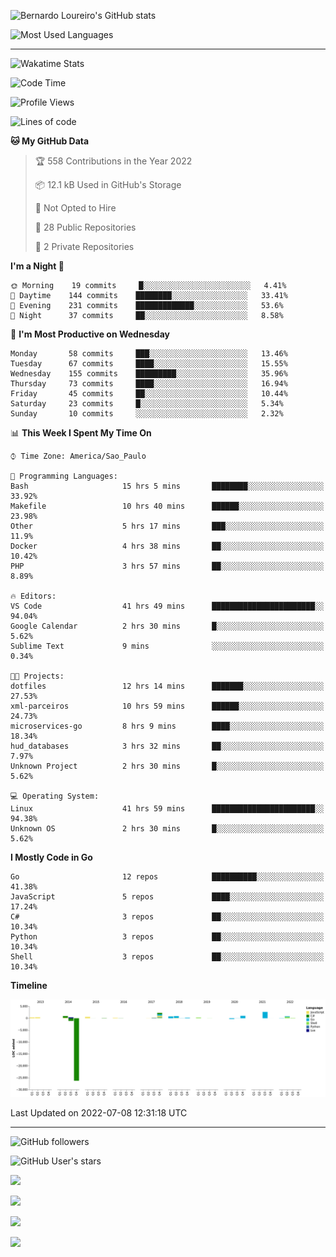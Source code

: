 ![Bernardo Loureiro's GitHub stats](https://github-readme-stats.vercel.app/api?username=bernardolm&count_private=true&show_icons=true&theme=gotham&include_all_commits=true&border_radius=10)

![Most Used Languages](https://github-readme-stats.vercel.app/api/top-langs/?username=bernardolm&layout=compact&theme=gotham&border_radius=10&langs_count=10&card_width=446)

---

![Wakatime Stats](https://github-readme-stats.vercel.app/api/wakatime?username=bernardolm&theme=gotham)

<!--START_SECTION:waka-->
![Code Time](http://img.shields.io/badge/Code%20Time-1%2C567%20hrs%2054%20mins-blue)

![Profile Views](http://img.shields.io/badge/Profile%20Views-0-blue)

![Lines of code](https://img.shields.io/badge/From%20Hello%20World%20I%27ve%20Written--15%20Thousand%20lines%20of%20code-blue)

**🐱 My GitHub Data** 

> 🏆 558 Contributions in the Year 2022
 > 
> 📦 12.1 kB Used in GitHub's Storage 
 > 
> 🚫 Not Opted to Hire
 > 
> 📜 28 Public Repositories 
 > 
> 🔑 2 Private Repositories  
 > 
**I'm a Night 🦉** 

```text
🌞 Morning    19 commits     █░░░░░░░░░░░░░░░░░░░░░░░░   4.41% 
🌆 Daytime    144 commits    ████████░░░░░░░░░░░░░░░░░   33.41% 
🌃 Evening    231 commits    █████████████░░░░░░░░░░░░   53.6% 
🌙 Night      37 commits     ██░░░░░░░░░░░░░░░░░░░░░░░   8.58%

```
📅 **I'm Most Productive on Wednesday** 

```text
Monday       58 commits     ███░░░░░░░░░░░░░░░░░░░░░░   13.46% 
Tuesday      67 commits     ████░░░░░░░░░░░░░░░░░░░░░   15.55% 
Wednesday    155 commits    █████████░░░░░░░░░░░░░░░░   35.96% 
Thursday     73 commits     ████░░░░░░░░░░░░░░░░░░░░░   16.94% 
Friday       45 commits     ██░░░░░░░░░░░░░░░░░░░░░░░   10.44% 
Saturday     23 commits     █░░░░░░░░░░░░░░░░░░░░░░░░   5.34% 
Sunday       10 commits     ░░░░░░░░░░░░░░░░░░░░░░░░░   2.32%

```


📊 **This Week I Spent My Time On** 

```text
⌚︎ Time Zone: America/Sao_Paulo

💬 Programming Languages: 
Bash                     15 hrs 5 mins       ████████░░░░░░░░░░░░░░░░░   33.92% 
Makefile                 10 hrs 40 mins      ██████░░░░░░░░░░░░░░░░░░░   23.98% 
Other                    5 hrs 17 mins       ███░░░░░░░░░░░░░░░░░░░░░░   11.9% 
Docker                   4 hrs 38 mins       ██░░░░░░░░░░░░░░░░░░░░░░░   10.42% 
PHP                      3 hrs 57 mins       ██░░░░░░░░░░░░░░░░░░░░░░░   8.89%

🔥 Editors: 
VS Code                  41 hrs 49 mins      ███████████████████████░░   94.04% 
Google Calendar          2 hrs 30 mins       █░░░░░░░░░░░░░░░░░░░░░░░░   5.62% 
Sublime Text             9 mins              ░░░░░░░░░░░░░░░░░░░░░░░░░   0.34%

🐱‍💻 Projects: 
dotfiles                 12 hrs 14 mins      ███████░░░░░░░░░░░░░░░░░░   27.53% 
xml-parceiros            10 hrs 59 mins      ██████░░░░░░░░░░░░░░░░░░░   24.73% 
microservices-go         8 hrs 9 mins        ████░░░░░░░░░░░░░░░░░░░░░   18.34% 
hud_databases            3 hrs 32 mins       ██░░░░░░░░░░░░░░░░░░░░░░░   7.97% 
Unknown Project          2 hrs 30 mins       █░░░░░░░░░░░░░░░░░░░░░░░░   5.62%

💻 Operating System: 
Linux                    41 hrs 59 mins      ███████████████████████░░   94.38% 
Unknown OS               2 hrs 30 mins       █░░░░░░░░░░░░░░░░░░░░░░░░   5.62%

```

**I Mostly Code in Go** 

```text
Go                       12 repos            ██████████░░░░░░░░░░░░░░░   41.38% 
JavaScript               5 repos             ████░░░░░░░░░░░░░░░░░░░░░   17.24% 
C#                       3 repos             ██░░░░░░░░░░░░░░░░░░░░░░░   10.34% 
Python                   3 repos             ██░░░░░░░░░░░░░░░░░░░░░░░   10.34% 
Shell                    3 repos             ██░░░░░░░░░░░░░░░░░░░░░░░   10.34%

```


**Timeline**

![Chart not found](https://raw.githubusercontent.com/bernardolm/bernardolm/master/charts/bar_graph.png) 


 Last Updated on 2022-07-08 12:31:18 UTC
<!--END_SECTION:waka-->

---

![GitHub followers](https://img.shields.io/github/followers/bernardolm?style=for-the-badge&label=GitHub%20followers)

![GitHub User's stars](https://img.shields.io/github/stars/bernardolm?style=for-the-badge&label=GitHub%20User's%20stars)

[![](https://img.shields.io/static/v1?logo=linkedin&label=LinkedIn&message=bernardolm&color=0A66C2&style=for-the-badge)](https://www.linkedin.com/in/bernardolm)

[![](https://img.shields.io/static/v1?logo=lastdotfm&label=last.fm&message=bernardolm&color=D51007&style=for-the-badge)](https://www.last.fm/user/bernardolm)

[![](https://img.shields.io/static/v1?logo=spotify&label=spotify&message=bernardolou&color=1ED760&style=for-the-badge)](https://open.spotify.com/user/bernardolou)

[![](https://img.shields.io/static/v1?logo=awesomelists&label=My%20awesome%20stars&message=⭐⭐⭐&color=FC60A8&style=for-the-badge)](https://github.com/bernardolm/awesome-stars)




<!--
![Snake animation](https://github.com/bernardolm/bernardolm/blob/output/github-contribution-grid-snake.svg)
-->


<!--
![](https://github.com/egonelbre/gophers/blob/master/.thumb/animation/2bit-sprite/demo.gif)
*Gopher image by [egonelbre](https://github.com/egonelbre/)*
-->

